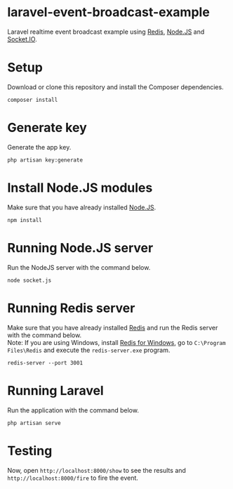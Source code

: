 # laravel-event-broadcast-example
Laravel realtime event broadcast example using [Redis](http://redis.io), [Node.JS](https://nodejs.org) and [Socket.IO](http://socket.io).

# Setup
Download or clone this repository and install the Composer dependencies.
```
composer install
```

# Generate key
Generate the app key.
```
php artisan key:generate
```

# Install Node.JS modules
Make sure that you have already installed  [Node.JS](https://nodejs.org).
```
npm install
```

# Running Node.JS server
Run the NodeJS server with the command below.
```
node socket.js
```

# Running Redis server
Make sure that you have already installed [Redis](http://redis.io) and run the Redis server with the command below.  
Note: If you are using Windows, install [Redis for Windows](https://github.com/rgl/redis/downloads), go to `C:\Program Files\Redis` and execute the `redis-server.exe` program.
```
redis-server --port 3001
```

# Running Laravel
Run the application with the command below.
```
php artisan serve
```

# Testing
Now, open `http://localhost:8000/show` to see the results and `http://localhost:8000/fire` to fire the event.
